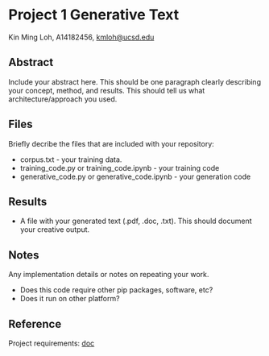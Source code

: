 # Project 1 Generative Text

Kin Ming Loh, A14182456, kmloh@ucsd.edu

## Abstract

Include your abstract here. This should be one paragraph clearly describing your concept, method, and results. This should tell us what architecture/approach you used.

## Files

Briefly decribe the files that are included with your repository:
- corpus.txt - your training data.
- training_code.py or training_code.ipynb - your training code
- generative_code.py or generative_code.ipynb - your generation code

## Results

- A file with your generated text (.pdf, .doc, .txt). This should document your creative output.

## Notes

Any implementation details or notes on repeating your work. 

- Does this code require other pip packages, software, etc?
- Does it run on other platform?

## Reference

Project requirements: [doc](https://docs.google.com/document/d/13ueceIyuUc4ATD7B-SFZK641MycFZ57eZ9n1lQ3Y1CM/edit?usp=sharing)
